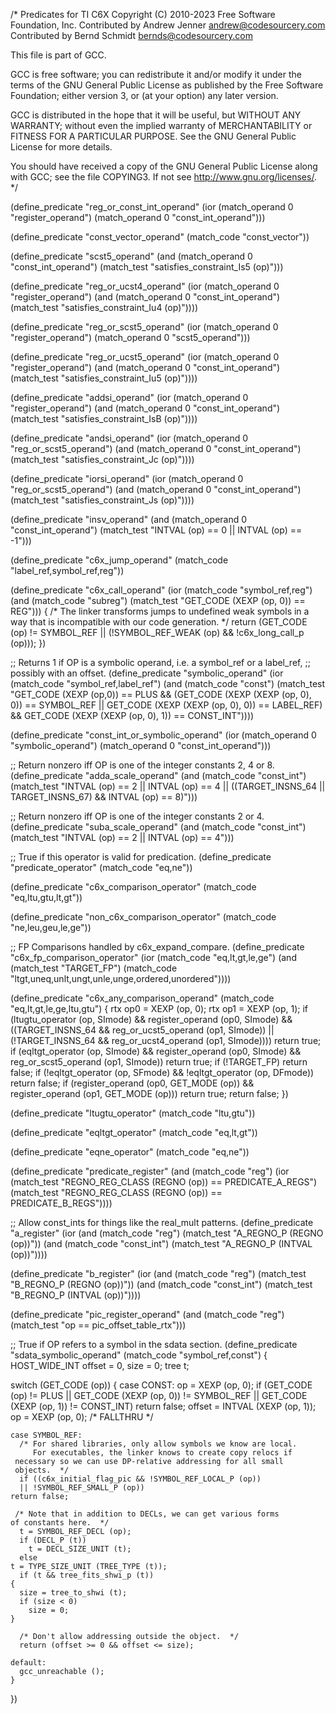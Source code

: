 /* Predicates for TI C6X
   Copyright (C) 2010-2023 Free Software Foundation, Inc.
   Contributed by Andrew Jenner <andrew@codesourcery.com>
   Contributed by Bernd Schmidt <bernds@codesourcery.com>

   This file is part of GCC.

   GCC is free software; you can redistribute it and/or modify it
   under the terms of the GNU General Public License as published
   by the Free Software Foundation; either version 3, or (at your
   option) any later version.

   GCC is distributed in the hope that it will be useful, but WITHOUT
   ANY WARRANTY; without even the implied warranty of MERCHANTABILITY
   or FITNESS FOR A PARTICULAR PURPOSE.  See the GNU General Public
   License for more details.

   You should have received a copy of the GNU General Public License
   along with GCC; see the file COPYING3.  If not see
   <http://www.gnu.org/licenses/>.  */

(define_predicate "reg_or_const_int_operand"
  (ior (match_operand 0 "register_operand")
       (match_operand 0 "const_int_operand")))

(define_predicate "const_vector_operand"
  (match_code "const_vector"))

(define_predicate "scst5_operand"
  (and (match_operand 0 "const_int_operand")
       (match_test "satisfies_constraint_Is5 (op)")))

(define_predicate "reg_or_ucst4_operand"
  (ior (match_operand 0 "register_operand")
       (and (match_operand 0 "const_int_operand")
	    (match_test "satisfies_constraint_Iu4 (op)"))))

(define_predicate "reg_or_scst5_operand"
  (ior (match_operand 0 "register_operand")
       (match_operand 0 "scst5_operand")))

(define_predicate "reg_or_ucst5_operand"
  (ior (match_operand 0 "register_operand")
       (and (match_operand 0 "const_int_operand")
	    (match_test "satisfies_constraint_Iu5 (op)"))))

(define_predicate "addsi_operand"
  (ior (match_operand 0 "register_operand")
       (and (match_operand 0 "const_int_operand")
	    (match_test "satisfies_constraint_IsB (op)"))))

(define_predicate "andsi_operand"
  (ior (match_operand 0 "reg_or_scst5_operand")
       (and (match_operand 0 "const_int_operand")
	    (match_test "satisfies_constraint_Jc (op)"))))

(define_predicate "iorsi_operand"
  (ior (match_operand 0 "reg_or_scst5_operand")
       (and (match_operand 0 "const_int_operand")
	    (match_test "satisfies_constraint_Js (op)"))))

(define_predicate "insv_operand"
  (and (match_operand 0 "const_int_operand")
       (match_test "INTVAL (op) == 0 || INTVAL (op) == -1")))

(define_predicate "c6x_jump_operand"
  (match_code "label_ref,symbol_ref,reg"))

(define_predicate "c6x_call_operand"
  (ior (match_code "symbol_ref,reg")
       (and (match_code "subreg")
            (match_test "GET_CODE (XEXP (op, 0)) == REG")))
{
  /* The linker transforms jumps to undefined weak symbols in a way that
     is incompatible with our code generation.  */
  return (GET_CODE (op) != SYMBOL_REF
	  || (!SYMBOL_REF_WEAK (op)
	      && !c6x_long_call_p (op)));
})

;; Returns 1 if OP is a symbolic operand, i.e. a symbol_ref or a label_ref,
;; possibly with an offset.
(define_predicate "symbolic_operand"
  (ior (match_code "symbol_ref,label_ref")
       (and (match_code "const")
	    (match_test "GET_CODE (XEXP (op,0)) == PLUS
			 && (GET_CODE (XEXP (XEXP (op, 0), 0)) == SYMBOL_REF
			     || GET_CODE (XEXP (XEXP (op, 0), 0)) == LABEL_REF)
			 && GET_CODE (XEXP (XEXP (op, 0), 1)) == CONST_INT"))))

(define_predicate "const_int_or_symbolic_operand"
  (ior (match_operand 0 "symbolic_operand")
       (match_operand 0 "const_int_operand")))

;; Return nonzero iff OP is one of the integer constants 2, 4 or 8.
(define_predicate "adda_scale_operand"
  (and (match_code "const_int")
       (match_test "INTVAL (op) == 2 || INTVAL (op) == 4
 		    || ((TARGET_INSNS_64 || TARGET_INSNS_67)
 			&& INTVAL (op) == 8)")))

;; Return nonzero iff OP is one of the integer constants 2 or 4.
(define_predicate "suba_scale_operand"
  (and (match_code "const_int")
       (match_test "INTVAL (op) == 2 || INTVAL (op) == 4")))

;; True if this operator is valid for predication.
(define_predicate "predicate_operator"
  (match_code "eq,ne"))

(define_predicate "c6x_comparison_operator"
  (match_code "eq,ltu,gtu,lt,gt"))

(define_predicate "non_c6x_comparison_operator"
  (match_code "ne,leu,geu,le,ge"))

;; FP Comparisons handled by c6x_expand_compare.
(define_predicate "c6x_fp_comparison_operator"
  (ior (match_code "eq,lt,gt,le,ge")
       (and (match_test "TARGET_FP")
	    (match_code "ltgt,uneq,unlt,ungt,unle,unge,ordered,unordered"))))

(define_predicate "c6x_any_comparison_operand"
  (match_code "eq,lt,gt,le,ge,ltu,gtu")
{
  rtx op0 = XEXP (op, 0);
  rtx op1 = XEXP (op, 1);
  if (ltugtu_operator (op, SImode)
      && register_operand (op0, SImode)
      && ((TARGET_INSNS_64 && reg_or_ucst5_operand (op1, SImode))
	  || (!TARGET_INSNS_64 && reg_or_ucst4_operand (op1, SImode))))
    return true;
  if (eqltgt_operator (op, SImode)
      && register_operand (op0, SImode)
      && reg_or_scst5_operand (op1, SImode))
    return true;
  if (!TARGET_FP)
    return false;
  if (!eqltgt_operator (op, SFmode) && !eqltgt_operator (op, DFmode))
    return false;
  if (register_operand (op0, GET_MODE (op))
      && register_operand (op1, GET_MODE (op)))
    return true;
  return false;
})

(define_predicate "ltugtu_operator"
  (match_code "ltu,gtu"))

(define_predicate "eqltgt_operator"
  (match_code "eq,lt,gt"))

(define_predicate "eqne_operator"
  (match_code "eq,ne"))

(define_predicate "predicate_register"
  (and (match_code "reg")
       (ior (match_test "REGNO_REG_CLASS (REGNO (op)) == PREDICATE_A_REGS")
	    (match_test "REGNO_REG_CLASS (REGNO (op)) == PREDICATE_B_REGS"))))

;; Allow const_ints for things like the real_mult patterns.
(define_predicate "a_register"
  (ior (and (match_code "reg")
	    (match_test "A_REGNO_P (REGNO (op))"))
       (and (match_code "const_int")
	    (match_test "A_REGNO_P (INTVAL (op))"))))

(define_predicate "b_register"
  (ior (and (match_code "reg")
	    (match_test "B_REGNO_P (REGNO (op))"))
       (and (match_code "const_int")
	    (match_test "B_REGNO_P (INTVAL (op))"))))

(define_predicate "pic_register_operand"
  (and (match_code "reg")
       (match_test "op == pic_offset_table_rtx")))

;; True if OP refers to a symbol in the sdata section.
(define_predicate "sdata_symbolic_operand"
  (match_code "symbol_ref,const")
{
  HOST_WIDE_INT offset = 0, size = 0;
  tree t;

  switch (GET_CODE (op))
    {
    case CONST:
      op = XEXP (op, 0);
      if (GET_CODE (op) != PLUS
	  || GET_CODE (XEXP (op, 0)) != SYMBOL_REF
	  || GET_CODE (XEXP (op, 1)) != CONST_INT)
	return false;
      offset = INTVAL (XEXP (op, 1));
      op = XEXP (op, 0);
      /* FALLTHRU */

    case SYMBOL_REF:
      /* For shared libraries, only allow symbols we know are local.
         For executables, the linker knows to create copy relocs if
	 necessary so we can use DP-relative addressing for all small
	 objects.  */
      if ((c6x_initial_flag_pic && !SYMBOL_REF_LOCAL_P (op))
	  || !SYMBOL_REF_SMALL_P (op))
	return false;

     /* Note that in addition to DECLs, we can get various forms
	of constants here.  */
      t = SYMBOL_REF_DECL (op);
      if (DECL_P (t))
        t = DECL_SIZE_UNIT (t);
      else
	t = TYPE_SIZE_UNIT (TREE_TYPE (t));
      if (t && tree_fits_shwi_p (t))
	{
	  size = tree_to_shwi (t);
	  if (size < 0)
	    size = 0;
	}

      /* Don't allow addressing outside the object.  */
      return (offset >= 0 && offset <= size);

    default:
      gcc_unreachable ();
    }
})
